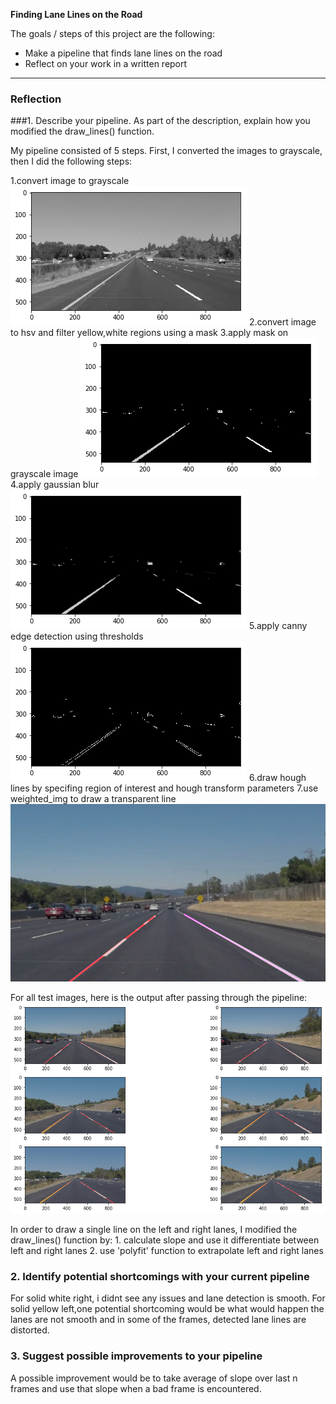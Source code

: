 **Finding Lane Lines on the Road**

The goals / steps of this project are the following:
* Make a pipeline that finds lane lines on the road
* Reflect on your work in a written report


[//]: # (Image References)

[image1]: ./test-output/grayscale.png "Grayscale"
[image2]: ./test-output/Hsv_filter.png "mask"
[image3]: ./test-output/Blur_Gray.png "Blur"
[image4]: ./test-output/Canny.png "edge"
[image5]: ./test-output/out_solidWhiteCurve.jpg "test_output"
[image6]: ./test-output/Out.png "All"

---

### Reflection

###1. Describe your pipeline. As part of the description, explain how you modified the draw_lines() function.

My pipeline consisted of 5 steps. First, I converted the images to grayscale, then I did the following steps:

1.convert image to grayscale
![alt text][image1]
2.convert image to hsv and filter yellow,white regions using a mask
3.apply mask on grayscale image
![alt text][image2]
4.apply gaussian blur 
![alt text][image3]
5.apply canny edge detection using thresholds
![alt text][image4]
6.draw hough lines by specifing region of interest and hough transform parameters
7.use weighted_img to draw a transparent line
![alt text][image5]

For all test images, here is the output after passing through the pipeline:
![alt text][image6]

In order to draw a single line on the left and right lanes, I modified the draw_lines() function by:
	1. calculate slope and use it differentiate between left and right lanes
	2. use 'polyfit' function to extrapolate left and right lanes

### 2. Identify potential shortcomings with your current pipeline

For solid white right, i didnt see any issues and lane detection is smooth.
For solid yellow left,one potential shortcoming would be what would happen the lanes are not smooth and in some of the frames, detected lane lines are distorted.

### 3. Suggest possible improvements to your pipeline

A possible improvement would be to take average of slope over last n frames and use that slope when a bad frame is encountered.
